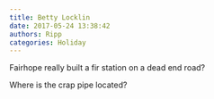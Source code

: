 ```yaml
---
title: Betty Locklin
date: 2017-05-24 13:38:42
authors: Ripp
categories: Holiday
---
```


 Fairhope really built a fir station on a dead end road?

Where is the crap pipe located?